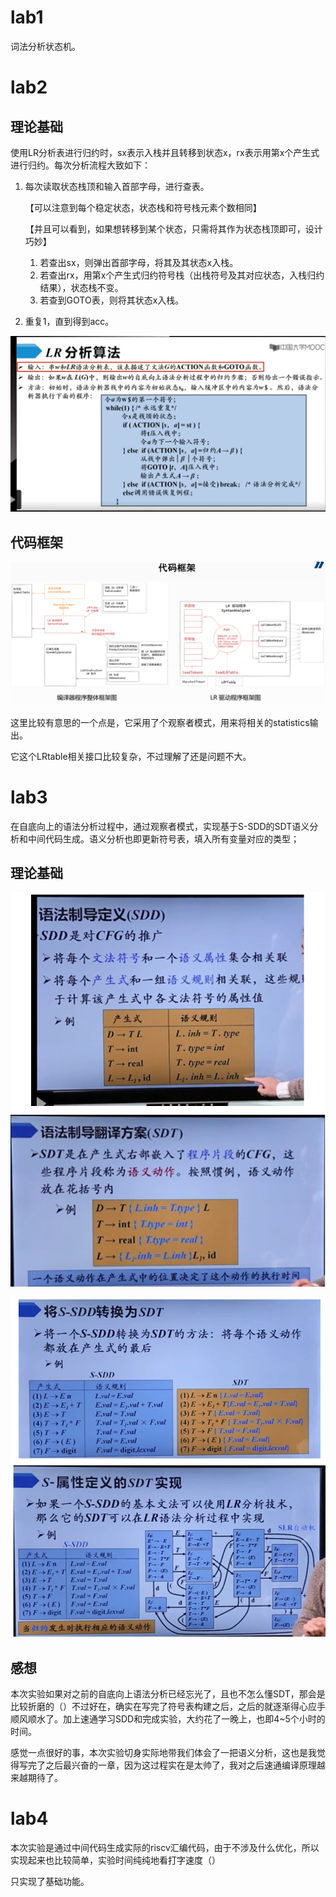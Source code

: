 # lab1

词法分析状态机。



# lab2

## 理论基础

使用LR分析表进行归约时，sx表示入栈并且转移到状态x，rx表示用第x个产生式进行归约。每次分析流程大致如下：

1. 每次读取状态栈顶和输入首部字母，进行查表。

   【可以注意到每个稳定状态，状态栈和符号栈元素个数相同】

   【并且可以看到，如果想转移到某个状态，只需将其作为状态栈顶即可，设计巧妙】

   1. 若查出sx，则弹出首部字母，将其及其状态x入栈。
   2. 若查出rx，用第x个产生式归约符号栈（出栈符号及其对应状态，入栈归约结果），状态栈不变。
   3. 若查到GOTO表，则将其状态x入栈。

2. 重复1，直到得到acc。

![image-20231020195943497](./README/image-20231020195943497.png)

## 代码框架

![image-20231020202055624](./README/image-20231020202055624.png)

这里比较有意思的一个点是，它采用了个观察者模式，用来将相关的statistics输出。

它这个LRtable相关接口比较复杂，不过理解了还是问题不大。



# lab3

在自底向上的语法分析过程中，通过观察者模式，实现基于S-SDD的SDT语义分析和中间代码生成。语义分析也即更新符号表，填入所有变量对应的类型；

## 理论基础

![image-20231107224755360](./README/image-20231107224755360.png)

![image-20231107224823506](./README/image-20231107224823506.png)

## 感想

本次实验如果对之前的自底向上语法分析已经忘光了，且也不怎么懂SDT，那会是比较折磨的（）不过好在，确实在写完了符号表构建之后，之后的就逐渐得心应手顺风顺水了。加上速通学习SDD和完成实验，大约花了一晚上，也即4~5个小时的时间。

感觉一点很好的事，本次实验切身实际地带我们体会了一把语义分析，这也是我觉得写完了之后最兴奋的一章，因为这过程实在是太帅了，我对之后速通编译原理越来越期待了。



# lab4

本次实验是通过中间代码生成实际的riscv汇编代码，由于不涉及什么优化，所以实现起来也比较简单，实验时间纯纯地看打字速度（）

只实现了基础功能。